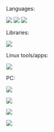 Languages:

![](https://img.shields.io/badge/-C%2B%2B?style=for-the-badge&logo=c%2B%2B&logoColor=blue&label=C%2B%2B&labelColor=black&color=black)
![](https://img.shields.io/badge/-Lua?style=for-the-badge&logo=lua&logoColor=blue&label=lua&labelColor=black&color=black)
![](https://img.shields.io/badge/-Rust?style=for-the-badge&logo=rust&logoColor=orange&label=Rust&labelColor=black&color=black)

Libraries:

![](https://img.shields.io/badge/-CMAKE?style=for-the-badge&logo=opengl&logoColor=42aaff&label=OpenGL&labelColor=black&color=black)

Linux tools/apps:

![](https://img.shields.io/badge/-Blender?style=for-the-badge&logo=Blender&logoColor=orange&label=Blender&labelColor=black&color=black)

PC:

![](https://img.shields.io/badge/-voidlinux?style=for-the-badge&logo=voidlinux&logoColor=%23008000&label=void%20linux&labelColor=black&color=black)

![](https://img.shields.io/badge/-amd?style=for-the-badge&logo=amd&logoColor=red&label=RX%20570&labelColor=black&color=black)

![](https://img.shields.io/badge/-amd?style=for-the-badge&logo=amd&logoColor=red&label=Ryzen%205%203600&labelColor=black&color=black)

![](https://img.shields.io/badge/-hyprland?style=for-the-badge&logo=hyprland&logoColor=%2330d5c8&label=hyprland&labelColor=black&color=black)
